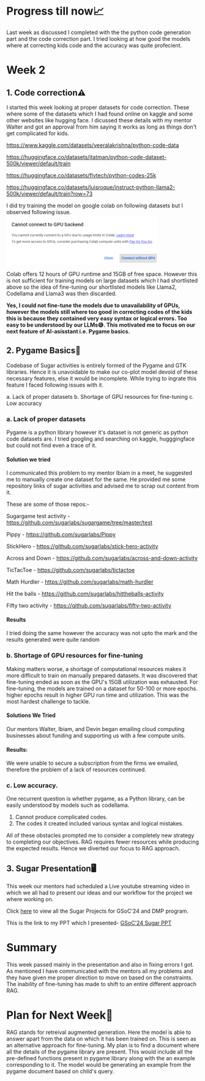 # Progress till now📈
Last week as discussed I completed with the the python code generation part and the code correction part.
I tried looking at how good the models where at correcting kids code and the accuracy was quite profecient.

# Week 2

## 1. Code correction⚠
I started this week looking at proper datasets for code correction. 
These where some of the datasets which I had found online on kaggle and some other websites like hugging face. I dicussed these details with my mentor Walter and got an approval from him saying it works as long as things don't get complicated for kids.

https://www.kaggle.com/datasets/veeralakrishna/python-code-data

https://huggingface.co/datasets/jtatman/python-code-dataset-500k/viewer/default/train

https://huggingface.co/datasets/flytech/python-codes-25k

https://huggingface.co/datasets/luisroque/instruct-python-llama2-500k/viewer/default/train?row=73

I did try training the model on google colab on following datasets but I observed following issue. 
![](https://github.com/kshitijdshah99/Pippy_Activity/blob/main/GPU%20limit.png)

Colab offers 12 hours of GPU runtime and 15GB of free space. However this is not sufficient for training models on large datasets which I had shortlisted above so the idea of fine-tuning our shortlisted models like Llama2, Codellama and Llama3 was then discarded. 

**Yes, I could not fine-tune the models due to unavailability of GPUs, however the models still where too good in correcting codes of the kids this is because they contained very easy syntax or logical errors. Too easy to be understood by our LLMs😅. This motivated me to focus on our next feature of AI-asisstant i.e. Pygame basics.**


## 2. Pygame Basics🐍
Codebase of Sugar activities is entirely formed of the Pygame and GTK libraries. Hence it is unavoidable to make our co-plot model devoid of these necessary features, else it would be incomplete. 
While trying to ingrate this feature I faced following issues with it.

a. Lack of proper datasets
b. Shortage of GPU resources for fine-tuning
c. Low accuracy

### a. Lack of proper datasets
Pygame is a python library however it's dataset is not generic as python code datasets are. I tried googling and searching on kaggle, hugggingface but could not find even a trace of it.
#### Solution we tried
I communicated this problem to my mentor Ibiam in a meet, he suggested me to manually create one dataset for the same. He provided me some repository links of sugar activities and advised me to scrap out content from it.

These are some of those repos:-

Sugargame test activity - https://github.com/sugarlabs/sugargame/tree/master/test

Pippy - https://github.com/sugarlabs/Pippy

StickHero - https://github.com/sugarlabs/stick-hero-activity

Across and Down - https://github.com/sugarlabs/across-and-down-activity

TicTacToe - https://github.com/sugarlabs/tictactoe

Math Hurdler - https://github.com/sugarlabs/math-hurdler

Hit the balls - https://github.com/sugarlabs/hittheballs-activity

Fifty two activity - https://github.com/sugarlabs/fifty-two-activity

#### Results
I tried doing the same however the accuracy was not upto the mark and the results generated were quite random

### b. Shortage of GPU resources for fine-tuning
Making matters worse, a shortage of computational resources makes it more difficult to train on manually prepared datasets. It was discovered that fine-tuning ended as soon as the GPU's 15GB utilization was exhausted. For fine-tuning, the models are trained on a dataset for 50-100 or more epochs. higher epochs result in higher GPU run time and utilization. This was the most hardest challenge to tackle.

#### Solutions We Tried
Our mentors Walter, Ibiam, and Devin began emailing cloud computing businesses about funding and supporting us with a few compute units. 

#### Results:
We were unable to secure a subscription from the firms we emailed, therefore the problem of a lack of resources continued.

### c. Low accuracy.
One recurrent question is whether pygame, as a Python library, can be easily understood by models such as codellama.
1. Cannot produce complicated codes.
2. The codes it created included various syntax and logical mistakes.

All of these obstacles prompted me to consider a completely new strategy to completing our objectives. RAG requires fewer resources while producing the expected results. Hence we diverted our focus to RAG approach. 

## 3. Sugar Presentation🖥
This week our mentors had scheduled a Live youtube streaming video in which we all had to present our ideas and our workflow for the project we where working on.

Click [here](https://www.youtube.com/live/k7eY-tkl2zw?si=uYhDzTmQB50bgJ48) to view all the Sugar Projects for GSoC'24 and DMP program.

This is the link to my PPT which I presented- [GSoC'24 Sugar PPT](https://docs.google.com/presentation/d/11dck4oTrR32J-sOLBcb10KWExGrtwmlM/edit?usp=drive_link&ouid=105835308257191314131&rtpof=true&sd=true)

# Summary
This week passed mainly in the presentation and also in fixing errors I got. As mentioned I have communicated with the mentors all my problems and they have given me proper direction to move on based on the constraints. The inability of fine-tuning has made to shift to an entire different approach RAG.

# Plan for Next Week📝
RAG stands for retreival augmented generation. Here the model is able to answer apart from the data on which it has been trained on. This is seen as an alternative approach for fine-tuning. My plan is to find a document where all the details of the pygame library are present. This would include all the pre-defined functions present in pygame library along with the an example corresponding to it. The model would be generating an example from the pygame document based on child's query.




